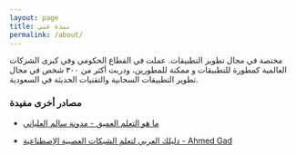 ```yaml
---
layout: page
title: نبذة عني
permalink: /about/
---
```


مختصة في مجال تطوير التطبيقات. عملت في القطاع الحكومي وفي كبرى الشركات العالمية كمطورة للتطبيقات و ممكنة للمطورين، ودربت أكثر من ٣٠٠ شخص في مجال تطوير التطبيقات السحابية والتقنيات الحديثة في السعودية.


### مصادر أخرى مفيدة

- [ما هو التعلم العميق - مدونة سالم العلياني](http://alelyani.com/?p=531)

- [دليلك العربي لتعلم الشبكات العصبية الإصطناعية - Ahmed Gad](https://ae.linkedin.com/pulse/%D8%AF%D9%84%D9%8A%D9%84%D9%83-%D8%A7%D9%84%D8%B9%D8%B1%D8%A8%D9%8A-%D9%84%D8%AA%D8%B9%D9%84%D9%85-%D8%A7%D9%84%D8%B4%D8%A8%D9%83%D8%A7%D8%AA-%D8%A7%D9%84%D8%B9%D8%B5%D8%A8%D9%8A%D8%A9-%D8%A7%D9%84%D8%A5%D8%B5%D8%B7%D9%86%D8%A7%D8%B9%D9%8A%D8%A9-ahmed-gad)